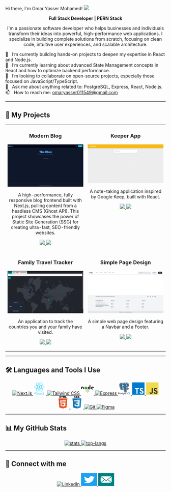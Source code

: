 Hi there, I'm Omar Yasser Mohamed! <img src="https://media.giphy.com/media/hvRJCLFzcasrR4ia7z/giphy.gif" width="30px" />
<p align="center">
<strong>Full Stack Developer | PERN Stack</strong>
</p>

<p align="center">
I'm a passionate software developer who helps businesses and individuals transform their ideas into powerful, high-performance web applications. I specialize in building complete solutions from scratch, focusing on clean code, intuitive user experiences, and scalable architecture.
</p>

🔭   I’m currently building hands-on projects to deepen my expertise in React and Node.js.  
🌱   I’m currently learning about advanced State Management concepts in React and how to optimize backend performance.  
👯   I’m looking to collaborate on open-source projects, especially those focused on JavaScript/TypeScript.  
💬   Ask me about anything related to: PostgreSQL, Express, React, Node.js.  
📫   How to reach me: omaryasser011549@gmail.com <!-- Replace with your email -->

---

## 🚀 My Projects

<table align="center">
<tr align="center">
<td width="50%" valign="top">
<h3 align="center">Modern Blog</h3>
<a href="https://fullstack-blog-nextjs-rouge.vercel.app/" target="_blank">
  <img src="https://github.com/Ghost-web-ops/my-blog-frontend-nextjs/blob/main/Screenshot%202025-07-18%20220602.png" alt="Modern Blog Screenshot" width="100%" />
</a>
<p align="center">
  A high-performance, fully responsive blog frontend built with Next.js, pulling content from a headless CMS (Ghost API). This project showcases the power of Static Site Generation (SSG) for creating ultra-fast, SEO-friendly websites.
</p>
<p align="center">
  <a href="https://github.com/Ghost-web-ops/my-blog-frontend-nextjs">
    <img src="https://img.shields.io/badge/Code-GitHub-181717?style=for-the-badge&logo=github" />
  </a>
  <a href="https://fullstack-blog-nextjs-rouge.vercel.app/">
    <img src="https://img.shields.io/badge/Live-Demo-blue?style=for-the-badge&logo=vercel" />
  </a>
</p>
</td>

<td width="50%" valign="top">
<h3 align="center">Keeper App</h3>
<a href="https://subtle-empanada-5cc60a.netlify.app/" target="_blank">
<img src="https://raw.githubusercontent.com/Ghost-web-ops/keeper-app/main/Screenshot%202025-06-24%20094903.png" alt="Keeper App Screenshot" width="100%" />
</a>
<p align="center">A note-taking application inspired by Google Keep, built with React.</p>
<p align="center">
<a href="https://github.com/Ghost-web-ops/keeper-app">
<img src="https://img.shields.io/badge/Code-GitHub-181717?style=for-the-badge&logo=github" />
</a>
<a href="https://subtle-empanada-5cc60a.netlify.app/">
<img src="https://img.shields.io/badge/Live-Demo-blue?style=for-the-badge&logo=netlify" />
</a>
</p>
</td>
</tr>

<tr align="center">
<td width="50%" valign="top">
<h3 align="center">Family Travel Tracker</h3>
<a href="#" target="_blank">
<!-- ضع هنا رابط صورة المشروع الحقيقي -->
<img src="https://raw.githubusercontent.com/Ghost-web-ops/family-travel-tracker/main/project%20photo.png" alt="Family Travel Tracker Screenshot" width="100%" />
</a>
<p align="center">An application to track the countries you and your family have visited.</p>
<p align="center">
<a href="https://github.com/Ghost-web-ops/family-travel-tracker">
<img src="https://img.shields.io/badge/Code-GitHub-181717?style=for-the-badge&logo=github" />
</a>
<!-- ضع هنا رابط الديمو الحقيقي إن توفر -->
<a href="https://family-travel-tracker-production.up.railway.app">
<img src="https://img.shields.io/badge/Live-Demo-blue?style=for-the-badge&logo=vercel" />
</a>
</p>
</td>

<td width="50%" valign="top">
<h3 align="center">Simple Page Design</h3>
<a href="https://simple-page-six.vercel.app/" target="_blank">
<img src="https://raw.githubusercontent.com/Ghost-web-ops/Simple-page/main/Screenshot%202025-07-04%20095557.png" alt="Simple Page Screenshot" width="100%" />
</a>
<p align="center">A simple web page design featuring a Navbar and a Footer.</p>
<p align="center">
<a href="https://github.com/Ghost-web-ops/Simple-page">
<img src="https://img.shields.io/badge/Code-GitHub-181717?style=for-the-badge&logo=github" />
</a>
<a href="https://simple-page-six.vercel.app/">
<img src="https://img.shields.io/badge/Live-Demo-blue?style=for-the-badge&logo=vercel" />
</a>
</p>
</td>
</tr>
</table>

---

## 🛠️ Languages and Tools I Use

<p align="center">
    <a href="https://nextjs.org/" target="_blank">
    <img src="https://skillicons.dev/icons?i=nextjs" alt="Next.js" width="40" height="40"/>
  </a>
  <a href="https://reactjs.org/" target="_blank">
    <img src="https://raw.githubusercontent.com/devicons/devicon/master/icons/react/react-original-wordmark.svg" alt="React" width="40" height="40"/>
  </a>
   <a href="https://tailwindcss.com/" target="_blank">
    <img src="https://skillicons.dev/icons?i=tailwind" alt="Tailwind CSS" width="40" height="40"/>
  </a>
  <a href="https://nodejs.org" target="_blank">
    <img src="https://raw.githubusercontent.com/devicons/devicon/master/icons/nodejs/nodejs-original-wordmark.svg" alt="Node.js" width="40" height="40"/>
  </a>
  <a href="https://expressjs.com" target="_blank">
    <img src="https://skillicons.dev/icons?i=express" alt="Express" width="40" height="40"/>
  </a>
  <a href="https://www.postgresql.org" target="_blank">
    <img src="https://raw.githubusercontent.com/devicons/devicon/master/icons/postgresql/postgresql-original-wordmark.svg" alt="PostgreSQL" width="40" height="40"/>
  </a>
  <a href="https://www.typescriptlang.org/" target="_blank">
    <img src="https://raw.githubusercontent.com/devicons/devicon/master/icons/typescript/typescript-original.svg" alt="TypeScript" width="40" height="40"/>
  </a>
  <a href="https://developer.mozilla.org/en-US/docs/Web/JavaScript" target="_blank">
    <img src="https://raw.githubusercontent.com/devicons/devicon/master/icons/javascript/javascript-original.svg" alt="JavaScript" width="40" height="40"/>
  </a>
  <a href="https://developer.mozilla.org/en-US/docs/Web/HTML" target="_blank">
    <img src="https://raw.githubusercontent.com/devicons/devicon/master/icons/html5/html5-original-wordmark.svg" alt="HTML5" width="40" height="40"/>
  </a>
  <a href="https://developer.mozilla.org/en-US/docs/Web/CSS" target="_blank">
    <img src="https://raw.githubusercontent.com/devicons/devicon/master/icons/css3/css3-original-wordmark.svg" alt="CSS3" width="40" height="40"/>
  </a>
  <a href="https://git-scm.com/" target="_blank">
    <img src="https://www.vectorlogo.zone/logos/git-scm/git-scm-icon.svg" alt="Git" width="40" height="40"/>
  </a>
  <a href="https://www.figma.com/" target="_blank">
    <img src="https://www.vectorlogo.zone/logos/figma/figma-icon.svg" alt="Figma" width="40" height="40"/>
  </a>
</p>


---

## 📊 My GitHub Stats

<p align="center">
<a href="https://github.com/anuraghazra/github-readme-stats">
<img src="https://github-readme-stats.vercel.app/api?username=Ghost-web-ops&show_icons=true&locale=en&theme=tokyonight&hide_border=true" alt="stats" />
</a>
<a href="https://github.com/anuraghazra/convoychat">
<img src="https://github-readme-stats.vercel.app/api/top-langs/?username=Ghost-web-ops&layout=compact&locale=en&theme=tokyonight&hide_border=true" alt="top-langs" />
</a>
</p>

---

## 🔗 Connect with me

<p align="center">
  <!-- LinkedIn -->
  <a href="https://www.linkedin.com/in/omar-yasser-017995344" target="_blank">
    <img src="https://raw.githubusercontent.com/rahuldkjain/github-profile-readme-generator/master/src/images/icons/Social/linked-in-alt.svg" alt="LinkedIn" height="40" width="50" />
  </a>

  <!-- Twitter / X -->
  <a href="https://x.com/OmarYas4649763" target="_blank">
    <img src="https://raw.githubusercontent.com/edent/SuperTinyIcons/master/images/svg/twitter.svg" alt="Twitter" height="40" width="50" />
  </a>
  <a href="mailto:omaryasser011549@gmail.com">
    <img src="https://raw.githubusercontent.com/edent/SuperTinyIcons/master/images/svg/email.svg" alt="Email" height="40" width="50" />
  </a>
</p>

